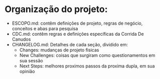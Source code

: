 # Organização do projeto:

- ESCOPO.md: contêm definições de projeto, regras de negócio, conceitos e abas para pesquisa
- CDC.md: contêm regras e definições específicas da Corrida De Canudos
- CHANGELOG.md: Detalhes de cada seção, dividido em:
	- Changes: mudanças de projeto fisicas
	- New Challenges: coisas que surgiram como questionamentos em sua sessão
	- Next Steps: melhores proximos passos da proxima dupla, em sua opinião

